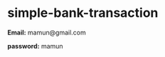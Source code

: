 # simple-bank-transaction

<p><strong>Email:</strong> mamun@gmail.com</p>
<p><strong>password:</strong> mamun</p>
